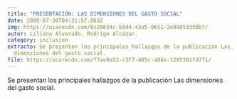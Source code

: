 ```yaml
---
title: "PRESENTACIÓN: LAS DIMENSIONES DEL GASTO SOCIAL"
date: 2008-07-30T04:31:57.063Z
img: https://ucarecdn.com/6c20634c-b9d4-43a5-9611-2e99053358b7/
autor: Liliana Alvarado, Rodrigo Alcázar.
category: inclusion
extracto: Se presentan los principales hallazgos de la publicación Las
  dimensiones del gasto social.
file: https://ucarecdn.com/f7ae9a52-c3f7-485c-a86e-1285381fd7f1/
---
```

<!--StartFragment-->

Se presentan los principales hallazgos de la publicación Las dimensiones del gasto social.

<!--EndFragment-->